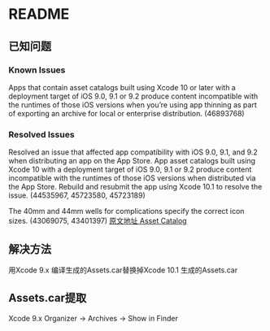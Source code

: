 # README

## 已知问题

### Known Issues

Apps that contain asset catalogs built using Xcode 10 or later with a deployment target of iOS 9.0, 9.1 or 9.2 produce content incompatible with the runtimes of those iOS versions when you’re using app thinning as part of exporting an archive for local or enterprise distribution. (46893768)

### Resolved Issues

Resolved an issue that affected app compatibility with iOS 9.0, 9.1, and 9.2 when distributing an app on the App Store. App asset catalogs built using Xcode 10 with a deployment target of iOS 9.0, 9.1 or 9.2 produce content incompatible with the runtimes of those iOS versions when distributed via the App Store. Rebuild and resubmit the app using Xcode 10.1 to resolve the issue. (44535967, 45723580, 45723189)

The 40mm and 44mm wells for complications specify the correct icon sizes. (43069075, 43401397)
[原文地址 Asset Catalog](https://developer.apple.com/documentation/xcode_release_notes/xcode_10_1_release_notes)

## 解决方法

用Xcode 9.x 编译生成的Assets.car替换掉Xcode 10.1 生成的Assets.car

## Assets.car提取

Xcode 9.x Organizer -> Archives -> Show in Finder
